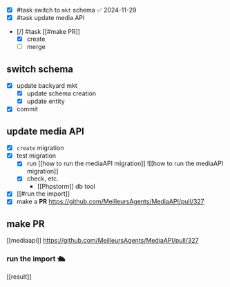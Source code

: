 - [x] #task switch to `mkt` schema ✅ 2024-11-29
- [x] #task update media API
- [/] #task [[#make PR]]
	- [x] create
	- [ ] merge

## switch schema
- [x] update backyard  mkt
	- [x] update schema creation
	- [x] update entity
- [x] commit
## update media API
- [x] `create` migration
- [x] test migration
	- [x] run [[how to run the mediaAPI migration]]
		![[how to run the mediaAPI migration]]
	- [x] check, etc.
		- [[Phpstorm]] db tool
- [x] [[#run the import]]
- [x] make a **PR**
	https://github.com/MeilleursAgents/MediaAPI/pull/327

## make PR
[[mediaapi]]
https://github.com/MeilleursAgents/MediaAPI/pull/327

### run the import 🛳
[[result]]
